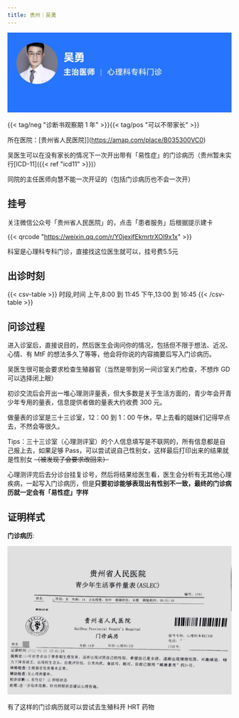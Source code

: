 ```yaml
---
title: 贵州｜吴勇
---
```


![医生信息](info.jpg)

{{< tag/neg "诊断书观察期 1 年" >}}{{< tag/pos "可以不带家长" >}}

所在医院：[贵州省人民医院]](https://amap.com/place/B035300VC0)

吴医生可以在没有家长的情况下一次开出带有「易性症」的门诊病历（贵州暂未实行[ICD-11]({{< ref "icd11" >}})）

同院的主任医师向慧不能一次开证的（包括门诊病历也不会一次开）

## 挂号

关注微信公众号「贵州省人民医院」的，点击「患者服务」后根据提示建卡  

 {{< qrcode "https://weixin.qq.com/r/Y0jexjfEkmrtrXOl9x1x" >}}

科室是心理科专科门诊，直接找这位医生就可以，挂号费5.5元

## 出诊时刻

{{< csv-table >}}
时段,时间
上午,8:00 到 11:45
下午,13:00 到 16:45
{{< /csv-table >}}
 
## 问诊过程

进入诊室后，直接说目的，然后医生会询问你的情况，包括但不限于想法、近况、心情、有 MtF 的想法多久了等等，他会将你说的内容摘要后写入门诊病历。  

吴医生很可能会要求检查生殖器官（当然是带到另一间诊室关门检查，不想炸 GD 可以选择闭上眼）

初诊交流后会开出一堆心理测评量表，但大多数是关于生活方面的，青少年会开青少年专用的量表，信息提供者做的量表大约收费 300 元。  

做量表的诊室是三十三诊室，12：00 到 1：00 午休，早上去看的姐妹们记得早点去，不然会等很久。  

Tips：三十三诊室（心理测评室）的个人信息填写是不联网的，所有信息都是自己报上去，如果足够 Pass，可以尝试说自己性别女，这样最后打印出来的结果就是性别女 ~~（被发现了会要求改回来）~~

心理测评完后去分诊台挂复诊号，然后将结果给医生看，医生会分析有无其他心理疾病，一起写入门诊病历，但是**只要初诊能够表现出有性别不一致，最终的门诊病历就一定会有「易性症」字样**

## 证明样式

**门诊病历**:

![门诊病历](proof.jpg)

有了这样的门诊病历就可以尝试去生殖科开 HRT 药物  
